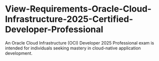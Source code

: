 # View-Requirements-Oracle-Cloud-Infrastructure-2025-Certified-Developer-Professional
An Oracle Cloud Infrastructure (OCI) Developer 2025 Professional exam is intended for individuals seeking mastery in cloud-native application development.
